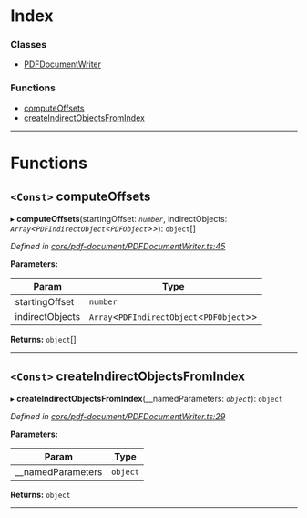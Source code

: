 

# Index

### Classes

* [PDFDocumentWriter](../classes/_core_pdf_document_pdfdocumentwriter_.pdfdocumentwriter.md)

### Functions

* [computeOffsets](_core_pdf_document_pdfdocumentwriter_.md#computeoffsets)
* [createIndirectObjectsFromIndex](_core_pdf_document_pdfdocumentwriter_.md#createindirectobjectsfromindex)

---

# Functions

<a id="computeoffsets"></a>

## `<Const>` computeOffsets

▸ **computeOffsets**(startingOffset: *`number`*, indirectObjects: *`Array`<`PDFIndirectObject`<`PDFObject`>>*): `object`[]

*Defined in [core/pdf-document/PDFDocumentWriter.ts:45](https://github.com/Hopding/pdf-lib/blob/4875209/src/core/pdf-document/PDFDocumentWriter.ts#L45)*

**Parameters:**

| Param | Type |
| ------ | ------ |
| startingOffset | `number` |
| indirectObjects | `Array`<`PDFIndirectObject`<`PDFObject`>> |

**Returns:** `object`[]

___
<a id="createindirectobjectsfromindex"></a>

## `<Const>` createIndirectObjectsFromIndex

▸ **createIndirectObjectsFromIndex**(__namedParameters: *`object`*): `object`

*Defined in [core/pdf-document/PDFDocumentWriter.ts:29](https://github.com/Hopding/pdf-lib/blob/4875209/src/core/pdf-document/PDFDocumentWriter.ts#L29)*

**Parameters:**

| Param | Type |
| ------ | ------ |
| __namedParameters | `object` |

**Returns:** `object`

___

